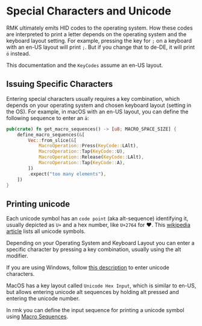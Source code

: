 # Special Characters and Unicode

RMK ultimately emits HID codes to the operating system. How these codes are interpreted to print a letter depends on the operating system and the keyboard layout setting. For example, pressing the key for `;` on a keyboard with an en-US layout will print `;`. But if you change that to de-DE, it will print `ö` instead.

This documentation and the `KeyCodes` assume an en-US layout.

## Issuing Specific Characters

Entering special characters usually requires a key combination, which depends on your operating system and chosen keyboard layout (setting in the OS). For example, in macOS with an en-US layout, you can define the following sequence to enter an `ä`:

```rust
pub(crate) fn get_macro_sequences() -> [u8; MACRO_SPACE_SIZE] {
    define_macro_sequences(&[
        Vec::from_slice(&[
            MacroOperation::Press(KeyCode::LAlt),
            MacroOperation::Tap(KeyCode::U),
            MacroOperation::Release(KeyCode::LAlt),
            MacroOperation::Tap(KeyCode::A),
        ])
        .expect("too many elements"),
    ])
}
```

## Printing unicode

Each unicode symbol has an `code point` (aka alt-sequence) identifying it, usually depicted as `U+` and a hex number, like `U+2764` for ❤. This [wikipedia article](https://en.wikipedia.org/wiki/List_of_Unicode_characters) lists all unicode symbols.

Depending on your Operating System and Keyboard Layout you can enter a specific character by pressing a key combination, usually using the alt modifier.

If you are using Windows, follow [this description](https://altcodeunicode.com/how-to-use-alt-codes/) to enter unicode characters.

MacOS has a key layout called `Unicode Hex Input`, which is similar to en-US, but allows entering unicode alt sequences by holding alt pressed and entering the unicode number.

In rmk you can define the input sequence for printing a unicode symbol using [Macro Sequences](./keyboard_macros.md).
